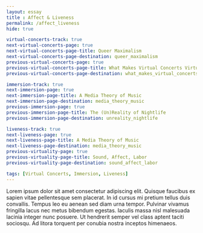 ```yaml
--- 
layout: essay
title : Affect & Liveness
permalink: /affect_liveness
hide: true

virtual-concerts-track: true
next-virtual-concerts-page: true
next-virtual-concerts-page-title: Queer Maximalism
next-virtual-concerts-page-destination: queer_maximalism
previous-virtual-concerts-page: true
previous-virtual-concerts-page-title: What Makes Virtual Concerts Virtual?
previous-virtual-concerts-page-destination: what_makes_virtual_concerts

immersion-track: true
next-immersion-page: true
next-immersion-page-title: A Media Theory of Music
next-immersion-page-destination: media_theory_music
previous-immersion-page: true
previous-immersion-page-title: The (Un)Reality of Nightlife
previous-immersion-page-destination: unreality_nightlife

liveness-track: true
next-liveness-page: true
next-liveness-page-title: A Media Theory of Music
next-liveness-page-destination: media_theory_music
previous-virtuality-page: true
previous-virtuality-page-title: Sound, Affect, Labor
previous-virtuality-page-destination: sound_affect_labor

tags: [Virtual Concerts, Immersion, Liveness]
---
```


Lorem ipsum dolor sit amet consectetur adipiscing elit. Quisque faucibus ex sapien vitae pellentesque sem placerat. In id cursus mi pretium tellus duis convallis. Tempus leo eu aenean sed diam urna tempor. Pulvinar vivamus fringilla lacus nec metus bibendum egestas. Iaculis massa nisl malesuada lacinia integer nunc posuere. Ut hendrerit semper vel class aptent taciti sociosqu. Ad litora torquent per conubia nostra inceptos himenaeos.
